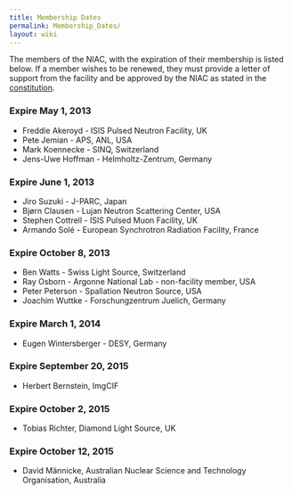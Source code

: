 ```yaml
---
title: Membership Dates
permalink: Membership_Dates/
layout: wiki
---
```


The members of the NIAC, with the expiration of their membership is
listed below. If a member wishes to be renewed, they must provide a
letter of support from the facility and be approved by the NIAC as
stated in the [constitution](NIAC "wikilink").

### Expire May 1, 2013

-   Freddie Akeroyd - ISIS Pulsed Neutron Facility, UK
-   Pete Jemian - APS, ANL, USA
-   Mark Koennecke - SINQ, Switzerland
-   Jens-Uwe Hoffman - Helmholtz-Zentrum, Germany

### Expire June 1, 2013

-   Jiro Suzuki - J-PARC, Japan
-   Bjørn Clausen - Lujan Neutron Scattering Center, USA
-   Stephen Cottrell - ISIS Pulsed Muon Facility, UK
-   Armando Solé - European Synchrotron Radiation Facility, France

### Expire October 8, 2013

-   Ben Watts - Swiss Light Source, Switzerland
-   Ray Osborn - Argonne National Lab - non-facility member, USA
-   Peter Peterson - Spallation Neutron Source, USA
-   Joachim Wuttke - Forschungzentrum Juelich, Germany

### Expire March 1, 2014

-   Eugen Wintersberger - DESY, Germany

### Expire September 20, 2015

-   Herbert Bernstein, ImgCIF

### Expire October 2, 2015

-   Tobias Richter, Diamond Light Source, UK

### Expire October 12, 2015

-   David Männicke, Australian Nuclear Science and Technology
    Organisation, Australia

